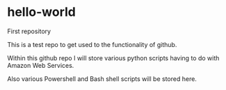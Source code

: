 # hello-world
First repository

This is a test repo to get used to the functionality of github.

Within this github repo I will store various python scripts having to do with Amazon Web Services.

Also various Powershell and Bash shell scripts will be stored here.
